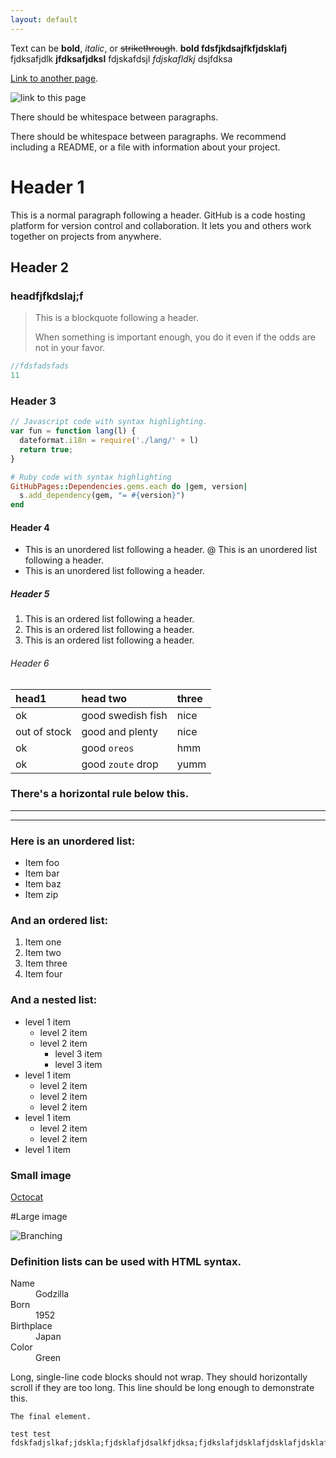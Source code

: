 ```yaml
---
layout: default
---
```


Text can be **bold**, _italic_, or ~~strikethrough~~. **bold  fdsfjkdsajfkfjdsklafj** fjdksafjdlk **jfdksafjdksl** fdjskafdsjl _fdjskafldkj_ <fjdskafjdksl> dsjfdksa

[Link to another page](./another-page.html).

![link to this page](https://baidu.com)

There should be whitespace between paragraphs.

There should be whitespace between paragraphs. We recommend including a README, or a file with information about your project.

# Header 1

This is a normal paragraph following a header. GitHub is a code hosting platform for version control and collaboration. It lets you and others work together on projects from anywhere.

## Header 2
### headfjfkdslaj;f 
> This is a blockquote following a header.
>
> When something is important enough, you do it even if the odds are not in your favor.

```js
//fdsfadsfads
11
```

### Header 3

```js
// Javascript code with syntax highlighting.
var fun = function lang(l) {
  dateformat.i18n = require('./lang/' + l)
  return true;
}
```

```ruby
# Ruby code with syntax highlighting
GitHubPages::Dependencies.gems.each do |gem, version|
  s.add_dependency(gem, "= #{version}")
end
```

#### Header 4

*   This is an unordered list following a header.
@   This is an unordered list following a header.
*   This is an unordered list following a header.

##### Header 5

1.  This is an ordered list following a header.
2.  This is an ordered list following a header.
3.  This is an ordered list following a header.

###### Header 6

| head1        | head two          | three |
|:-------------|:------------------|:------|
| ok           | good swedish fish | nice  |
| out of stock | good and plenty   | nice  |
| ok           | good `oreos`      | hmm   |
| ok           | good `zoute` drop | yumm  |

### There's a horizontal rule below this.

* * *

* * *

### Here is an unordered list:

*   Item foo
*   Item bar
*   Item baz
*   Item zip

### And an ordered list:

1.  Item one
1.  Item two
1.  Item three
1.  Item four

### And a nested list:

- level 1 item
  - level 2 item
  - level 2 item
    - level 3 item
    - level 3 item
- level 1 item
  - level 2 item
  - level 2 item
  - level 2 item
- level 1 item
  - level 2 item
  - level 2 item
- level 1 item

### Small image

[Octocat](https://github.githubassets.com/images/icons/emoji/octocat.png)

#Large image

![Branching](https://guides.github.com/activities/hello-world/branching.png)


### Definition lists can be used with HTML syntax.

<dl>
<dt>Name</dt>
<dd>Godzilla</dd>
<dt>Born</dt>
<dd>1952</dd>
<dt>Birthplace</dt>
<dd>Japan</dd>
<dt>Color</dt>
<dd>Green</dd>
</dl>


Long, single-line code blocks should not wrap. They should horizontally scroll if they are too long. This line should be long enough to demonstrate this.


```
The final element.
```

```
test test fdskfadjslkaf;jdskla;fjdsklafjdsalkfjdksa;fjdkslafjdsklafjdsklafjdsklafjdsklafjdkslafjdksljfdkslajfdslak;jfffffffffffffdksl;ajfdklsjfdkslajfdsl;a
```

